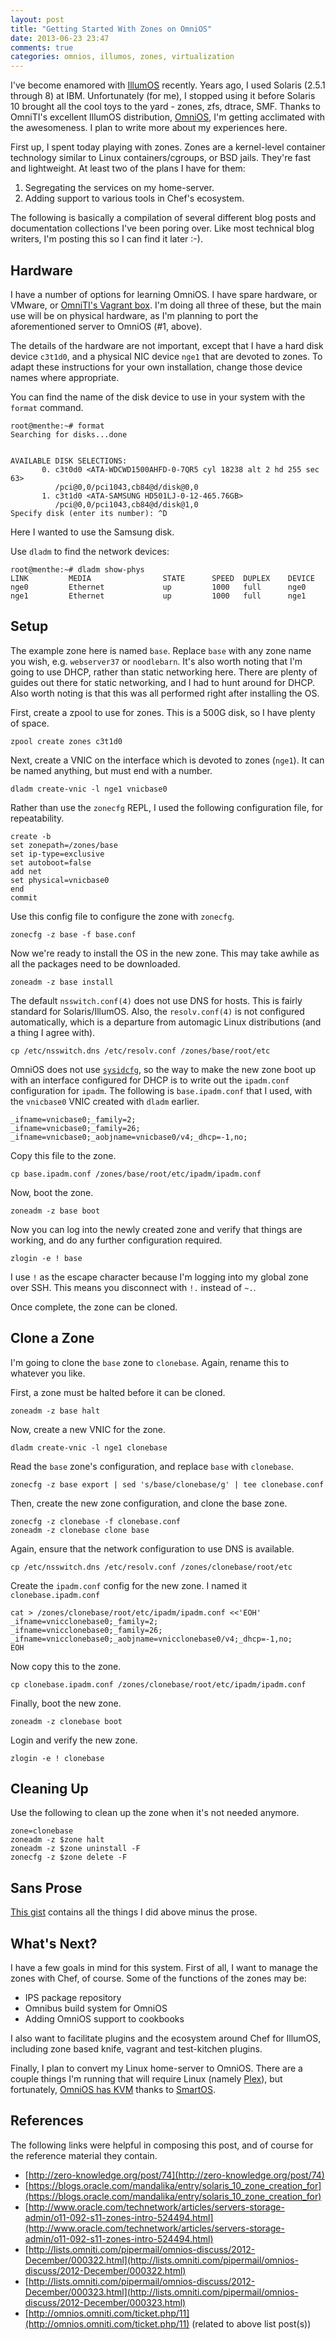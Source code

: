 ```yaml
---
layout: post
title: "Getting Started With Zones on OmniOS"
date: 2013-06-23 23:47
comments: true
categories: omnios, illumos, zones, virtualization
---
```


I've become enamored with
[IllumOS](http://wiki.illumos.org/display/illumos/illumos+Home)
recently. Years ago, I used Solaris (2.5.1 through 8) at IBM.
Unfortunately (for me), I stopped using it before Solaris 10 brought
all the cool toys to the yard - zones, zfs, dtrace, SMF. Thanks to
OmniTI's excellent IllumOS distribution,
[OmniOS](http://omnios.omniti.com), I'm getting acclimated with the
awesomeness. I plan to write more about my experiences here.

First up, I spent today playing with zones. Zones are a kernel-level
container technology similar to Linux containers/cgroups, or BSD
jails. They're fast and lightweight. At least two of the plans I have
for them:

1. Segregating the services on my home-server.
2. Adding support to various tools in Chef's ecosystem.

The following is basically a compilation of several different blog
posts and documentation collections I've been poring over. Like most
technical blog writers, I'm posting this so I can find it later :-).

## Hardware

I have a number of options for learning OmniOS. I have spare hardware,
or VMware, or
[OmniTI's Vagrant box](http://omnios.omniti.com/wiki.php/Installation#UsingVagrant).
I'm doing all three of these, but the main use will be on physical
hardware, as I'm planning to port the aforementioned server to OmniOS
(#1, above).

The details of the hardware are not important, except that I have a
hard disk device `c3t1d0`, and a physical NIC device `nge1` that are
devoted to zones. To adapt these instructions for your own
installation, change those device names where appropriate.

You can find the name of the disk device to use in your system with
the `format` command.

    root@menthe:~# format
    Searching for disks...done


    AVAILABLE DISK SELECTIONS:
           0. c3t0d0 <ATA-WDCWD1500AHFD-0-7QR5 cyl 18238 alt 2 hd 255 sec 63>
              /pci@0,0/pci1043,cb84@d/disk@0,0
           1. c3t1d0 <ATA-SAMSUNG HD501LJ-0-12-465.76GB>
              /pci@0,0/pci1043,cb84@d/disk@1,0
    Specify disk (enter its number): ^D

Here I wanted to use the Samsung disk.

Use `dladm` to find the network devices:

    root@menthe:~# dladm show-phys
    LINK         MEDIA                STATE      SPEED  DUPLEX    DEVICE
    nge0         Ethernet             up         1000   full      nge0
    nge1         Ethernet             up         1000   full      nge1

## Setup

The example zone here is named `base`. Replace `base` with any zone
name you wish, e.g. `webserver37` or `noodlebarn`. It's also worth
noting that I'm going to use DHCP, rather than static networking here.
There are plenty of guides out there for static networking, and I had
to hunt around for DHCP. Also worth noting is that this was all
performed right after installing the OS.

First, create a zpool to use for zones. This is a 500G disk, so I have
plenty of space.

    zpool create zones c3t1d0

Next, create a VNIC on the interface which is devoted to zones
(`nge1`). It can be named anything, but must end with a number.

    dladm create-vnic -l nge1 vnicbase0

Rather than use the `zonecfg` REPL, I used the following configuration
file, for repeatability.

    create -b
    set zonepath=/zones/base
    set ip-type=exclusive
    set autoboot=false
    add net
    set physical=vnicbase0
    end
    commit

Use this config file to configure the zone with `zonecfg`.

    zonecfg -z base -f base.conf

Now we're ready to install the OS in the new zone. This may take
awhile as all the packages need to be downloaded.

    zoneadm -z base install

The default `nsswitch.conf(4)` does not use DNS for hosts. This is
fairly standard for Solaris/IllumOS. Also, the `resolv.conf(4)` is not
configured automatically, which is a departure from automagic Linux
distributions (and a thing I agree with).

    cp /etc/nsswitch.dns /etc/resolv.conf /zones/base/root/etc

OmniOS does not use
[`sysidcfg`](http://lists.omniti.com/pipermail/omnios-discuss/2012-December/000323.html),
so the way to make the new zone boot up with an interface configured
for DHCP is to write out the `ipadm.conf` configuration for `ipadm`.
The following is `base.ipadm.conf` that I used, with the `vnicbase0`
VNIC created with `dladm` earlier.

    _ifname=vnicbase0;_family=2;
    _ifname=vnicbase0;_family=26;
    _ifname=vnicbase0;_aobjname=vnicbase0/v4;_dhcp=-1,no;

Copy this file to the zone.

    cp base.ipadm.conf /zones/base/root/etc/ipadm/ipadm.conf

Now, boot the zone.

    zoneadm -z base boot

Now you can log into the newly created zone and verify that things are
working, and do any further configuration required.

    zlogin -e ! base

I use `!` as the escape character because I'm logging into my global
zone over SSH. This means you disconnect with `!.` instead of `~.`.

Once complete, the zone can be cloned.

## Clone a Zone

I'm going to clone the `base` zone to `clonebase`. Again, rename this
to whatever you like.

First, a zone must be halted before it can be cloned.

    zoneadm -z base halt

Now, create a new VNIC for the zone.

    dladm create-vnic -l nge1 clonebase

Read the `base` zone's configuration, and replace `base` with
`clonebase`.

    zonecfg -z base export | sed 's/base/clonebase/g' | tee clonebase.conf

Then, create the new zone configuration, and clone the base zone.

    zonecfg -z clonebase -f clonebase.conf
    zoneadm -z clonebase clone base

Again, ensure that the network configuration to use DNS is available.

    cp /etc/nsswitch.dns /etc/resolv.conf /zones/clonebase/root/etc

Create the `ipadm.conf` config for the new zone. I named it `clonebase.ipadm.conf`

    cat > /zones/clonebase/root/etc/ipadm/ipadm.conf <<'EOH'
    _ifname=vnicclonebase0;_family=2;
    _ifname=vnicclonebase0;_family=26;
    _ifname=vnicclonebase0;_aobjname=vnicclonebase0/v4;_dhcp=-1,no;
    EOH

Now copy this to the zone.

    cp clonebase.ipadm.conf /zones/clonebase/root/etc/ipadm/ipadm.conf

Finally, boot the new zone.

    zoneadm -z clonebase boot

Login and verify the new zone.

    zlogin -e ! clonebase

## Cleaning Up

Use the following to clean up the zone when it's not needed anymore.

    zone=clonebase
    zoneadm -z $zone halt
    zoneadm -z $zone uninstall -F
    zonecfg -z $zone delete -F

## Sans Prose

[This gist](https://gist.github.com/jtimberman/5848129) contains all
the things I did above minus the prose.

## What's Next?

I have a few goals in mind for this system. First of all, I want to
manage the zones with Chef, of course. Some of the functions of the
zones may be:

* IPS package repository
* Omnibus build system for OmniOS
* Adding OmniOS support to cookbooks

I also want to facilitate plugins and the ecosystem around Chef for
IllumOS, including zone based knife, vagrant and test-kitchen plugins.

Finally, I plan to convert my Linux home-server to OmniOS. There are a
couple things I'm running that will require Linux (namely
[Plex](http://www.plexapp.com)), but fortunately,
[OmniOS has KVM](http://omnios.omniti.com/wiki.php/VirtualMachinesKVM)
thanks to [SmartOS](http://smartos.org).

## References

The following links were helpful in composing this post, and of course
for the reference material they contain.

* [http://zero-knowledge.org/post/74](http://zero-knowledge.org/post/74)
* [https://blogs.oracle.com/mandalika/entry/solaris_10_zone_creation_for](https://blogs.oracle.com/mandalika/entry/solaris_10_zone_creation_for)
* [http://www.oracle.com/technetwork/articles/servers-storage-admin/o11-092-s11-zones-intro-524494.html](http://www.oracle.com/technetwork/articles/servers-storage-admin/o11-092-s11-zones-intro-524494.html)
* [http://lists.omniti.com/pipermail/omnios-discuss/2012-December/000322.html](http://lists.omniti.com/pipermail/omnios-discuss/2012-December/000322.html)
* [http://lists.omniti.com/pipermail/omnios-discuss/2012-December/000323.html](http://lists.omniti.com/pipermail/omnios-discuss/2012-December/000323.html)
* [http://omnios.omniti.com/ticket.php/11](http://omnios.omniti.com/ticket.php/11) (related to above list post(s))
